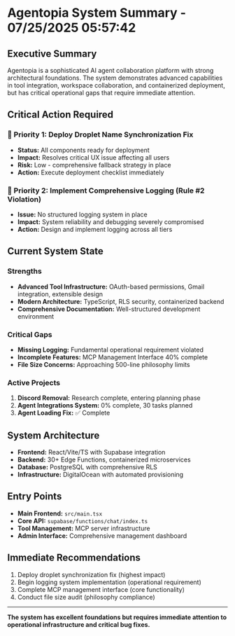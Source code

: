 # Agentopia System Summary - 07/25/2025 05:57:42

## Executive Summary
Agentopia is a sophisticated AI agent collaboration platform with strong architectural foundations. The system demonstrates advanced capabilities in tool integration, workspace collaboration, and containerized deployment, but has critical operational gaps that require immediate attention.

## Critical Action Required

### 🚨 Priority 1: Deploy Droplet Name Synchronization Fix
- **Status:** All components ready for deployment
- **Impact:** Resolves critical UX issue affecting all users
- **Risk:** Low - comprehensive fallback strategy in place
- **Action:** Execute deployment checklist immediately

### 🚨 Priority 2: Implement Comprehensive Logging (Rule #2 Violation)
- **Issue:** No structured logging system in place
- **Impact:** System reliability and debugging severely compromised
- **Action:** Design and implement logging across all tiers

## Current System State

### Strengths
- **Advanced Tool Infrastructure:** OAuth-based permissions, Gmail integration, extensible design
- **Modern Architecture:** TypeScript, RLS security, containerized backend
- **Comprehensive Documentation:** Well-structured development environment

### Critical Gaps
- **Missing Logging:** Fundamental operational requirement violated
- **Incomplete Features:** MCP Management Interface 40% complete
- **File Size Concerns:** Approaching 500-line philosophy limits

### Active Projects
1. **Discord Removal:** Research complete, entering planning phase
2. **Agent Integrations System:** 0% complete, 30 tasks planned
3. **Agent Loading Fix:** ✅ Complete

## System Architecture
- **Frontend:** React/Vite/TS with Supabase integration
- **Backend:** 30+ Edge Functions, containerized microservices
- **Database:** PostgreSQL with comprehensive RLS
- **Infrastructure:** DigitalOcean with automated provisioning

## Entry Points
- **Main Frontend:** `src/main.tsx`
- **Core API:** `supabase/functions/chat/index.ts`
- **Tool Management:** MCP server infrastructure
- **Admin Interface:** Comprehensive management dashboard

## Immediate Recommendations
1. Deploy droplet synchronization fix (highest impact)
2. Begin logging system implementation (operational requirement)
3. Complete MCP management interface (core functionality)
4. Conduct file size audit (philosophy compliance)

---
**The system has excellent foundations but requires immediate attention to operational infrastructure and critical bug fixes.** 